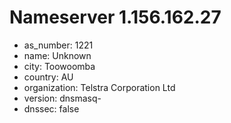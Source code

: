 # Nameserver 1.156.162.27

* as_number: 1221
* name: Unknown
* city: Toowoomba
* country: AU
* organization: Telstra Corporation Ltd
* version: dnsmasq-
* dnssec: false
